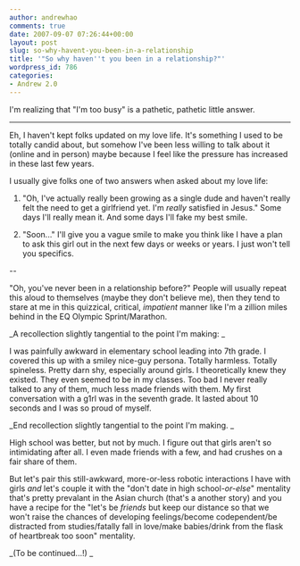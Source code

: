 ```yaml
---
author: andrewhao
comments: true
date: 2007-09-07 07:26:44+00:00
layout: post
slug: so-why-havent-you-been-in-a-relationship
title: '"So why haven''t you been in a relationship?"'
wordpress_id: 786
categories:
- Andrew 2.0
---
```


I'm realizing that "I'm too busy" is a pathetic, pathetic little answer.

---

Eh, I haven't kept folks updated on my love life. It's something I used to be totally candid about, but somehow I've been less willing to talk about it (online and in person) maybe because I feel like the pressure has increased in these last few years.

I usually give folks one of two answers when asked about my love life:

1. "Oh, I've actually really been growing as a single dude and haven't really felt the need to get a girlfriend yet. I'm _really_ satisfied in Jesus." Some days I'll really mean it. And some days I'll fake my best smile.

2. "Soon..." I'll give you a vague smile to make you think like I have a plan to ask this girl out in the next few days or weeks or years. I just won't tell you specifics.

--

"Oh, you've never been in a relationship before?" People will usually repeat this aloud to themselves (maybe they don't believe me), then they tend to stare at me in this quizzical, critical, _impatient_ manner like I'm a zillion miles behind in the EQ Olympic Sprint/Marathon.

_A recollection slightly tangential to the point I'm making:
_

I was painfully awkward in elementary school leading into 7th grade. I covered this up with a smiley nice-guy persona. Totally harmless. Totally spineless. Pretty darn shy, especially around girls. I theoretically knew they existed. They even seemed to be in my classes. Too bad I never really talked to any of them, much less made friends with them. My first conversation with a g1rl was in the seventh grade. It lasted about 10 seconds and I was so proud of myself.

_End recollection slightly tangential to the point I'm making.
_

High school was better, but not by much. I figure out that girls aren't so intimidating after all. I even made friends with a few, and had crushes on a fair share of them.

But let's pair this still-awkward, more-or-less robotic interactions I have with girls _and_ let's couple it with the "don't date in high school-_or-else_" mentality that's pretty prevalant in the Asian church (that's a another story) and you have a recipe for the "let's be _friends_ but keep our distance so that we won't raise the chances of developing feelings/become codependent/be distracted from studies/fatally fall in love/make babies/drink from the flask of heartbreak too soon" mentality.

_(To be continued...!) _
